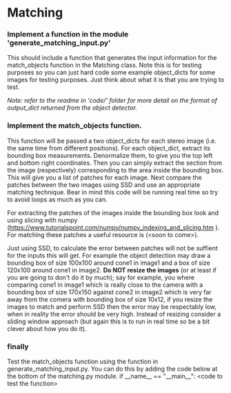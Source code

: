 # Matching

### Implement a function in the module 'generate_matching_input.py' 
This should include a function that generates the input information for the match_objects function in the Matching class. Note this is for testing purposes so you can just hard code some example object_dicts for some images for testing purposes. Just think about what it is that you are trying to test.

*Note: refer to the readme in 'code/' folder for more detail on the format of output_dict returned from the object detector.*

### Implement the match_objects function.

This function will be passed a two object_dicts for each stereo image (i.e. the same time from different positions).
For each object_dict, extract its bounding box measurements. Denormalize them, to give you the top left and bottom right coordinates. Then you can simply extract the section from the image (respectively) corresponding to the area inside the bounding box. This will give you a list of patches for each image. Next compare the patches between the two images using SSD and use an appropriate matching technique. Bear in mind this code will be running real time so try to avoid loops as much as you can.

For extracting the patches of the images inside the bounding box look and using slicing with numpy (https://www.tutorialspoint.com/numpy/numpy_indexing_and_slicing.htm ). 
For matching these patches a useful resource is (\<soon to come\>).

Just using SSD, to calculate the error between patches will not be suffient for the inputs this will get. For example the object detection may draw a bounding box of size 100x100 around cone1 in image1 and a box of size 120x100 around cone1 in image2. __Do NOT resize the images__ (or at least if you are going to don't do it by much); say for example, you where comparing cone1 in image1 which is really close to the camera with a bounding box of size 170x150 against cone2 in image2 which is very far away from the comera with bounding box of size 10x12, if you resize the images to match and perform SSD then the error may be respectably low, when in reality the error should be very high. Instead of resizing consider a sliding window approach (but again this is to run in real time so be a bit clever about how you do it).

### finally 
Test the match_objects function using the function in generate_matching_input.py.
You can do this by adding the code below at the bottom of the matching.py module.
if \_\_name\_\_ == "\_\_main\_\_":
	\<code to test the function\>
